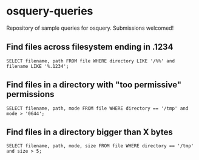 # osquery-queries
Repository of sample queries for osquery. Submissions welcomed!

## Find files across filesystem ending in .1234

```
SELECT filename, path FROM file WHERE directory LIKE '/%%' and filename LIKE '%.1234';
```

## Find files in a directory with "too permissive" permissions

```
SELECT filename, path, mode FROM file WHERE directory == '/tmp' and mode > '0644';
```

## Find files in a directory bigger than X bytes

```
SELECT filename, path, mode, size FROM file WHERE directory == '/tmp' and size > 5;
```
